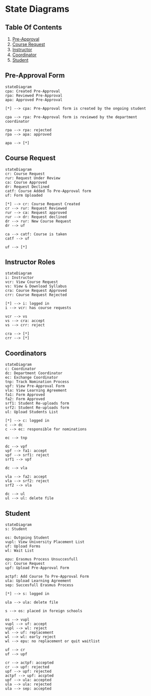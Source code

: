 # State Diagrams

## Table Of Contents
1. [Pre-Approval](#pre)
2. [Course Request](#course)
3. [Instructor](#instructor)
4. [Coordinator](#coordinator)
4. [Student](#student)



## Pre-Approval Form <a name= "pre"></a>

```mermaid
stateDiagram
cpa: Created Pre-Approval
rpa: Reviewed Pre-Approval
apa: Approved Pre-Approval

[*] --> cpa: Pre-Approval form is created by the ongoing student

cpa --> rpa: Pre-Approval form is reviewed by the department coordinator

rpa --> rpa: rejected
rpa --> apa: approved

apa --> [*]
```
## Course Request <a name= "course"></a>
```mermaid
stateDiagram
cr: Course Request
rur: Request Under Review
ca: Course Approved
dr: Request Declined
catf: Course Added To Pre-Approval form
uf: Form Uploaded

[*] --> cr: Course Request Created
cr --> rur: Request Reviewed
rur --> ca: Request approved
rur --> dr: Request declined
dr --> rur: New Course Request
dr --> uf

ca --> catf: Course is taken
catf --> uf

uf --> [*]

```

## Instructor Roles <a name= "instructor"></a>
```mermaid
stateDiagram
i: Instructor
vcr: View Course Request
vs: View & Download Syllabus
cra: Course Request Approved
crr: Course Request Rejected

[*] --> i: logged in
i --> vcr: has course requests

vcr --> vs
vs --> cra: accept
vs --> crr: reject

cra --> [*]
crr --> [*]
```

## Coordinators <a name= "coordinator"></a>
```mermaid
stateDiagram
c: Coordinator
dc: Department Coordinator
ec: Exchange Coordinator
tnp: Track Nomination Process
vpf: View Pre-Approval Form
vla: View Learning Agreement
fa1: Form Approved
fa2: Form Approved
srf1: Student Re-uploads form
srf2: Student Re-uploads form
ul: Upload Students List

[*] --> c: logged in
c --> dc
c --> ec: responsible for nominations

ec --> tnp

dc --> vpf
vpf --> fa1: accept
vpf --> srf1: reject
srf1 --> vpf

dc --> vla

vla --> fa2: accept
vla --> srf2: reject
srf2 --> vla

dc --> ul
ul --> ul: delete file
```

## Student <a name= "student"></a>
```mermaid
stateDiagram
s: Student

os: Outgoing Student
vupl: View University Placement List
uf: Upload Forms
wl: Wait List

epu: Erasmus Process Unsuccesfull
cr: Course Request
upf: Upload Pre-Approval Form

actpf: Add Course To Pre-Approval Form
ula: Upload Learning Agreement
sep: Succesfull Erasmus Process

[*] --> s: logged in

ula --> ula: delete file

s --> os: placed in foreign schools

os --> vupl
vupl --> uf: accept
vupl --> wl: reject
wl --> uf: replacement
wl --> wl: early reject
wl --> epu: no replacement or quit waitlist

uf --> cr
uf --> upf

cr --> actpf: accepted
cr --> upf: rejected
upf --> upf: rejected
actpf --> upf: accpted
upf --> ula: accepted
ula --> ula: rejected
ula --> sep: accepted
```


